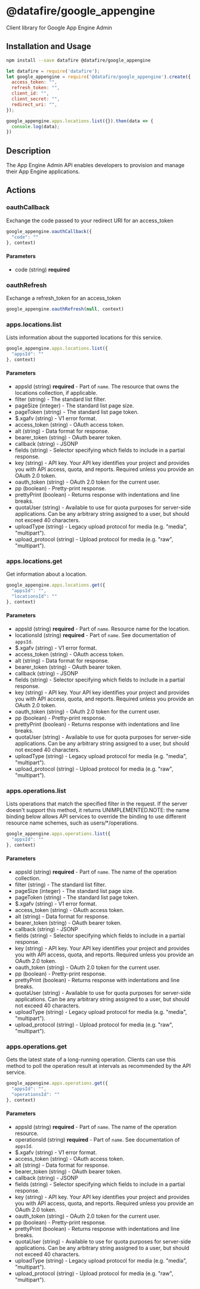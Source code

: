# @datafire/google_appengine

Client library for Google App Engine Admin

## Installation and Usage
```bash
npm install --save datafire @datafire/google_appengine
```

```js
let datafire = require('datafire');
let google_appengine = require('@datafire/google_appengine').create({
  access_token: "",
  refresh_token: "",
  client_id: "",
  client_secret: "",
  redirect_uri: "",
});

google_appengine.apps.locations.list({}).then(data => {
  console.log(data);
})
```

## Description
The App Engine Admin API enables developers to provision and manage their App Engine applications.

## Actions
### oauthCallback
Exchange the code passed to your redirect URI for an access_token


```js
google_appengine.oauthCallback({
  "code": ""
}, context)
```

#### Parameters
* code (string) **required**

### oauthRefresh
Exchange a refresh_token for an access_token


```js
google_appengine.oauthRefresh(null, context)
```


### apps.locations.list
Lists information about the supported locations for this service.


```js
google_appengine.apps.locations.list({
  "appsId": ""
}, context)
```

#### Parameters
* appsId (string) **required** - Part of `name`. The resource that owns the locations collection, if applicable.
* filter (string) - The standard list filter.
* pageSize (integer) - The standard list page size.
* pageToken (string) - The standard list page token.
* $.xgafv (string) - V1 error format.
* access_token (string) - OAuth access token.
* alt (string) - Data format for response.
* bearer_token (string) - OAuth bearer token.
* callback (string) - JSONP
* fields (string) - Selector specifying which fields to include in a partial response.
* key (string) - API key. Your API key identifies your project and provides you with API access, quota, and reports. Required unless you provide an OAuth 2.0 token.
* oauth_token (string) - OAuth 2.0 token for the current user.
* pp (boolean) - Pretty-print response.
* prettyPrint (boolean) - Returns response with indentations and line breaks.
* quotaUser (string) - Available to use for quota purposes for server-side applications. Can be any arbitrary string assigned to a user, but should not exceed 40 characters.
* uploadType (string) - Legacy upload protocol for media (e.g. "media", "multipart").
* upload_protocol (string) - Upload protocol for media (e.g. "raw", "multipart").

### apps.locations.get
Get information about a location.


```js
google_appengine.apps.locations.get({
  "appsId": "",
  "locationsId": ""
}, context)
```

#### Parameters
* appsId (string) **required** - Part of `name`. Resource name for the location.
* locationsId (string) **required** - Part of `name`. See documentation of `appsId`.
* $.xgafv (string) - V1 error format.
* access_token (string) - OAuth access token.
* alt (string) - Data format for response.
* bearer_token (string) - OAuth bearer token.
* callback (string) - JSONP
* fields (string) - Selector specifying which fields to include in a partial response.
* key (string) - API key. Your API key identifies your project and provides you with API access, quota, and reports. Required unless you provide an OAuth 2.0 token.
* oauth_token (string) - OAuth 2.0 token for the current user.
* pp (boolean) - Pretty-print response.
* prettyPrint (boolean) - Returns response with indentations and line breaks.
* quotaUser (string) - Available to use for quota purposes for server-side applications. Can be any arbitrary string assigned to a user, but should not exceed 40 characters.
* uploadType (string) - Legacy upload protocol for media (e.g. "media", "multipart").
* upload_protocol (string) - Upload protocol for media (e.g. "raw", "multipart").

### apps.operations.list
Lists operations that match the specified filter in the request. If the server doesn't support this method, it returns UNIMPLEMENTED.NOTE: the name binding below allows API services to override the binding to use different resource name schemes, such as users/*/operations.


```js
google_appengine.apps.operations.list({
  "appsId": ""
}, context)
```

#### Parameters
* appsId (string) **required** - Part of `name`. The name of the operation collection.
* filter (string) - The standard list filter.
* pageSize (integer) - The standard list page size.
* pageToken (string) - The standard list page token.
* $.xgafv (string) - V1 error format.
* access_token (string) - OAuth access token.
* alt (string) - Data format for response.
* bearer_token (string) - OAuth bearer token.
* callback (string) - JSONP
* fields (string) - Selector specifying which fields to include in a partial response.
* key (string) - API key. Your API key identifies your project and provides you with API access, quota, and reports. Required unless you provide an OAuth 2.0 token.
* oauth_token (string) - OAuth 2.0 token for the current user.
* pp (boolean) - Pretty-print response.
* prettyPrint (boolean) - Returns response with indentations and line breaks.
* quotaUser (string) - Available to use for quota purposes for server-side applications. Can be any arbitrary string assigned to a user, but should not exceed 40 characters.
* uploadType (string) - Legacy upload protocol for media (e.g. "media", "multipart").
* upload_protocol (string) - Upload protocol for media (e.g. "raw", "multipart").

### apps.operations.get
Gets the latest state of a long-running operation. Clients can use this method to poll the operation result at intervals as recommended by the API service.


```js
google_appengine.apps.operations.get({
  "appsId": "",
  "operationsId": ""
}, context)
```

#### Parameters
* appsId (string) **required** - Part of `name`. The name of the operation resource.
* operationsId (string) **required** - Part of `name`. See documentation of `appsId`.
* $.xgafv (string) - V1 error format.
* access_token (string) - OAuth access token.
* alt (string) - Data format for response.
* bearer_token (string) - OAuth bearer token.
* callback (string) - JSONP
* fields (string) - Selector specifying which fields to include in a partial response.
* key (string) - API key. Your API key identifies your project and provides you with API access, quota, and reports. Required unless you provide an OAuth 2.0 token.
* oauth_token (string) - OAuth 2.0 token for the current user.
* pp (boolean) - Pretty-print response.
* prettyPrint (boolean) - Returns response with indentations and line breaks.
* quotaUser (string) - Available to use for quota purposes for server-side applications. Can be any arbitrary string assigned to a user, but should not exceed 40 characters.
* uploadType (string) - Legacy upload protocol for media (e.g. "media", "multipart").
* upload_protocol (string) - Upload protocol for media (e.g. "raw", "multipart").

